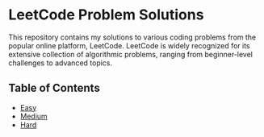 # LeetCode Problem Solutions

This repository contains my solutions to various coding problems from the popular online platform, LeetCode. LeetCode is widely recognized for its extensive collection of algorithmic problems, ranging from beginner-level challenges to advanced topics.

## Table of Contents

- [Easy](#easy)
- [Medium](#medium)
- [Hard](#hard)

